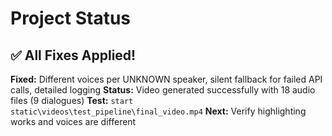 # Project Status

## ✅ All Fixes Applied!

**Fixed:** Different voices per UNKNOWN speaker, silent fallback for failed API calls, detailed logging
**Status:** Video generated successfully with 18 audio files (9 dialogues)
**Test:** `start static\videos\test_pipeline\final_video.mp4`
**Next:** Verify highlighting works and voices are different
